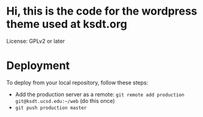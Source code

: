 # Hi, this is the code for the wordpress theme used at ksdt.org

License: GPLv2 or later

# Deployment
To deploy from your local repository, follow these steps:
* Add the production server as a remote: `git remote add production git@ksdt.ucsd.edu:~/web` (do this once)
* `git push production master`
